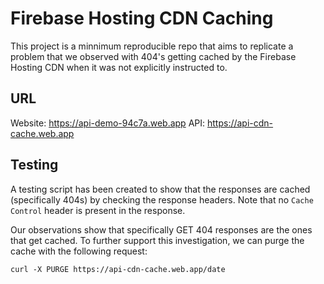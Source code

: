# Firebase Hosting CDN Caching

This project is a minnimum reproducible repo that aims to replicate a problem that we observed with 404's getting cached by the Firebase Hosting CDN when it was not explicitly instructed to.

## URL

Website: https://api-demo-94c7a.web.app
API: https://api-cdn-cache.web.app

## Testing

A testing script has been created to show that the responses are cached (specifically 404s) by checking the response headers.
Note that no `Cache Control` header is present in the response.

Our observations show that specifically GET 404 responses are the ones that get cached. To further support this investigation, we can purge the cache with the following request:

```
curl -X PURGE https://api-cdn-cache.web.app/date
```
